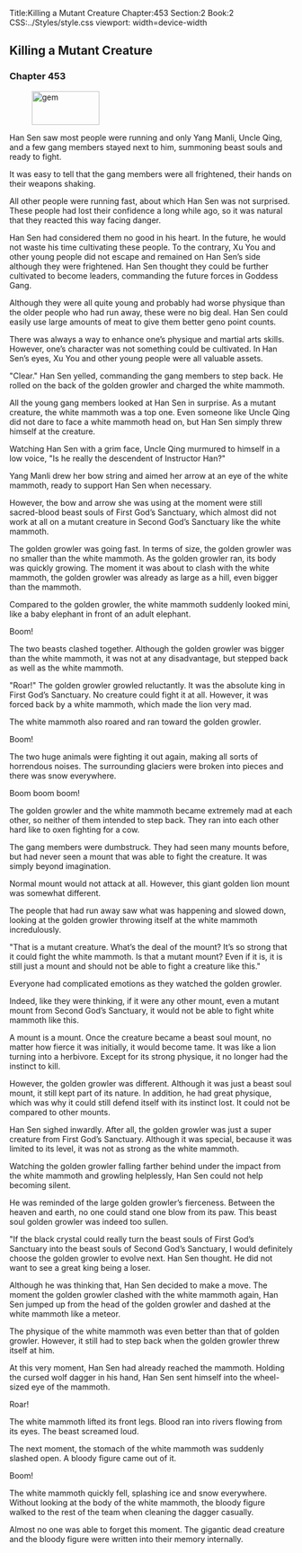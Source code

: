 Title:Killing a Mutant Creature 
Chapter:453 
Section:2 
Book:2 
CSS:../Styles/style.css 
viewport: width=device-width
  
## Killing a Mutant Creature
### Chapter 453
  
<figure>
	<img src="../Images/gem.gif" alt="gem" id="gem" width="120" height="60" />
</figure>
  

  
Han Sen saw most people were running and only Yang Manli, Uncle Qing, and a few gang members stayed next to him, summoning beast souls and ready to fight.

It was easy to tell that the gang members were all frightened, their hands on their weapons shaking.

All other people were running fast, about which Han Sen was not surprised. These people had lost their confidence a long while ago, so it was natural that they reacted this way facing danger.

Han Sen had considered them no good in his heart. In the future, he would not waste his time cultivating these people. To the contrary, Xu You and other young people did not escape and remained on Han Sen’s side although they were frightened. Han Sen thought they could be further cultivated to become leaders, commanding the future forces in Goddess Gang.

Although they were all quite young and probably had worse physique than the older people who had run away, these were no big deal. Han Sen could easily use large amounts of meat to give them better geno point counts.

There was always a way to enhance one’s physique and martial arts skills. However, one’s character was not something could be cultivated. In Han Sen’s eyes, Xu You and other young people were all valuable assets.

"Clear." Han Sen yelled, commanding the gang members to step back. He rolled on the back of the golden growler and charged the white mammoth.

All the young gang members looked at Han Sen in surprise. As a mutant creature, the white mammoth was a top one. Even someone like Uncle Qing did not dare to face a white mammoth head on, but Han Sen simply threw himself at the creature.

Watching Han Sen with a grim face, Uncle Qing murmured to himself in a low voice, "Is he really the descendent of Instructor Han?"

Yang Manli drew her bow string and aimed her arrow at an eye of the white mammoth, ready to support Han Sen when necessary.

However, the bow and arrow she was using at the moment were still sacred-blood beast souls of First God’s Sanctuary, which almost did not work at all on a mutant creature in Second God’s Sanctuary like the white mammoth.

The golden growler was going fast. In terms of size, the golden growler was no smaller than the white mammoth. As the golden growler ran, its body was quickly growing. The moment it was about to clash with the white mammoth, the golden growler was already as large as a hill, even bigger than the mammoth.

Compared to the golden growler, the white mammoth suddenly looked mini, like a baby elephant in front of an adult elephant.

Boom!

The two beasts clashed together. Although the golden growler was bigger than the white mammoth, it was not at any disadvantage, but stepped back as well as the white mammoth.

"Roar!" The golden growler growled reluctantly. It was the absolute king in First God’s Sanctuary. No creature could fight it at all. However, it was forced back by a white mammoth, which made the lion very mad.

The white mammoth also roared and ran toward the golden growler.

Boom!

The two huge animals were fighting it out again, making all sorts of horrendous noises. The surrounding glaciers were broken into pieces and there was snow everywhere.

Boom boom boom!

The golden growler and the white mammoth became extremely mad at each other, so neither of them intended to step back. They ran into each other hard like to oxen fighting for a cow.

The gang members were dumbstruck. They had seen many mounts before, but had never seen a mount that was able to fight the creature. It was simply beyond imagination.

Normal mount would not attack at all. However, this giant golden lion mount was somewhat different.

The people that had run away saw what was happening and slowed down, looking at the golden growler throwing itself at the white mammoth incredulously.

"That is a mutant creature. What’s the deal of the mount? It’s so strong that it could fight the white mammoth. Is that a mutant mount? Even if it is, it is still just a mount and should not be able to fight a creature like this."

Everyone had complicated emotions as they watched the golden growler.

Indeed, like they were thinking, if it were any other mount, even a mutant mount from Second God’s Sanctuary, it would not be able to fight white mammoth like this.

A mount is a mount. Once the creature became a beast soul mount, no matter how fierce it was initially, it would become tame. It was like a lion turning into a herbivore. Except for its strong physique, it no longer had the instinct to kill.

However, the golden growler was different. Although it was just a beast soul mount, it still kept part of its nature. In addition, he had great physique, which was why it could still defend itself with its instinct lost. It could not be compared to other mounts.

Han Sen sighed inwardly. After all, the golden growler was just a super creature from First God’s Sanctuary. Although it was special, because it was limited to its level, it was not as strong as the white mammoth.

Watching the golden growler falling farther behind under the impact from the white mammoth and growling helplessly, Han Sen could not help becoming silent.

He was reminded of the large golden growler’s fierceness. Between the heaven and earth, no one could stand one blow from its paw. This beast soul golden growler was indeed too sullen.

"If the black crystal could really turn the beast souls of First God’s Sanctuary into the beast souls of Second God’s Sanctuary, I would definitely choose the golden growler to evolve next. Han Sen thought. He did not want to see a great king being a loser.

Although he was thinking that, Han Sen decided to make a move. The moment the golden growler clashed with the white mammoth again, Han Sen jumped up from the head of the golden growler and dashed at the white mammoth like a meteor.

The physique of the white mammoth was even better than that of golden growler. However, it still had to step back when the golden growler threw itself at him.

At this very moment, Han Sen had already reached the mammoth. Holding the cursed wolf dagger in his hand, Han Sen sent himself into the wheel-sized eye of the mammoth.

Roar!

The white mammoth lifted its front legs. Blood ran into rivers flowing from its eyes. The beast screamed loud.

The next moment, the stomach of the white mammoth was suddenly slashed open. A bloody figure came out of it.

Boom!

The white mammoth quickly fell, splashing ice and snow everywhere. Without looking at the body of the white mammoth, the bloody figure walked to the rest of the team when cleaning the dagger casually.

Almost no one was able to forget this moment. The gigantic dead creature and the bloody figure were written into their memory internally.